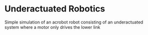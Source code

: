 # Underactuated Robotics

Simple simulation of an acrobot robot consisting of an underactuated system where a motor only drives the lower link
